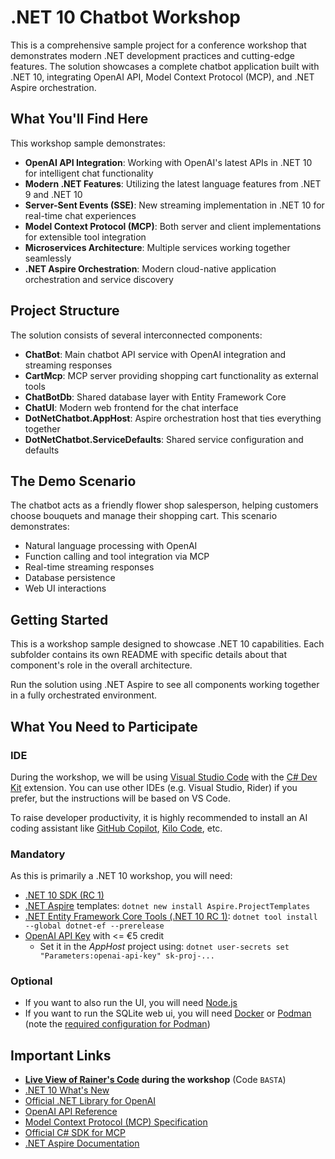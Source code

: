 # .NET 10 Chatbot Workshop

This is a comprehensive sample project for a conference workshop that demonstrates modern .NET development practices and cutting-edge features. The solution showcases a complete chatbot application built with .NET 10, integrating OpenAI API, Model Context Protocol (MCP), and .NET Aspire orchestration.

## What You'll Find Here

This workshop sample demonstrates:

- **OpenAI API Integration**: Working with OpenAI's latest APIs in .NET 10 for intelligent chat functionality
- **Modern .NET Features**: Utilizing the latest language features from .NET 9 and .NET 10
- **Server-Sent Events (SSE)**: New streaming implementation in .NET 10 for real-time chat experiences
- **Model Context Protocol (MCP)**: Both server and client implementations for extensible tool integration
- **Microservices Architecture**: Multiple services working together seamlessly
- **.NET Aspire Orchestration**: Modern cloud-native application orchestration and service discovery

## Project Structure

The solution consists of several interconnected components:

- **ChatBot**: Main chatbot API service with OpenAI integration and streaming responses
- **CartMcp**: MCP server providing shopping cart functionality as external tools
- **ChatBotDb**: Shared database layer with Entity Framework Core
- **ChatUI**: Modern web frontend for the chat interface
- **DotNetChatbot.AppHost**: Aspire orchestration host that ties everything together
- **DotNetChatbot.ServiceDefaults**: Shared service configuration and defaults

## The Demo Scenario

The chatbot acts as a friendly flower shop salesperson, helping customers choose bouquets and manage their shopping cart. This scenario demonstrates:

- Natural language processing with OpenAI
- Function calling and tool integration via MCP
- Real-time streaming responses
- Database persistence
- Web UI interactions

## Getting Started

This is a workshop sample designed to showcase .NET 10 capabilities. Each subfolder contains its own README with specific details about that component's role in the overall architecture.

Run the solution using .NET Aspire to see all components working together in a fully orchestrated environment.

## What You Need to Participate

### IDE

During the workshop, we will be using [Visual Studio Code](https://code.visualstudio.com/) with the [C# Dev Kit](https://marketplace.visualstudio.com/items?itemName=ms-dotnettools.csdevkit) extension. You can use other IDEs (e.g. Visual Studio, Rider) if you prefer, but the instructions will be based on VS Code.

To raise developer productivity, it is highly recommended to install an AI coding assistant like [GitHub Copilot](https://github.com/features/copilot), [Kilo Code](https://kilocode.ai/), etc.

### Mandatory

As this is primarily a .NET 10 workshop, you will need:

* [.NET 10 SDK (RC 1)](https://dotnet.microsoft.com/en-us/download/dotnet/10.0)
* [.NET Aspire](https://learn.microsoft.com/en-us/dotnet/aspire/) templates: `dotnet new install Aspire.ProjectTemplates`
* [.NET Entity Framework Core Tools (.NET 10 RC 1)](https://learn.microsoft.com/en-us/ef/core/cli/dotnet): `dotnet tool install --global dotnet-ef --prerelease`
* [OpenAI API Key](https://platform.openai.com/settings/organization/api-keys) with <= €5 credit
  * Set it in the _AppHost_ project using: `dotnet user-secrets set "Parameters:openai-api-key" sk-proj-...`

### Optional

* If you want to also run the UI, you will need [Node.js](https://nodejs.org/en)
* If you want to run the SQLite web ui, you will need [Docker](https://www.docker.com/) or [Podman](https://podman.io/) (note the [required configuration for Podman](https://learn.microsoft.com/en-us/dotnet/aspire/fundamentals/setup-tooling?pivots=dotnet-cli#container-runtime))

## Important Links

* **[Live View of Rainer's Code](https://dev-01.rstropek.com/files/) during the workshop** (Code `BASTA`)
* [.NET 10 What's New](https://learn.microsoft.com/en-us/dotnet/core/whats-new/dotnet-10/overview)
* [Official .NET Library for OpenAI](https://github.com/openai/openai-dotnet)
* [OpenAI API Reference](https://platform.openai.com/docs/api-reference/introduction)
* [Model Context Protocol (MCP) Specification](https://modelcontextprotocol.io/docs/getting-started/intro)
* [Official C# SDK for MCP](https://github.com/modelcontextprotocol/csharp-sdk)
* [.NET Aspire Documentation](https://learn.microsoft.com/en-us/dotnet/aspire/)
